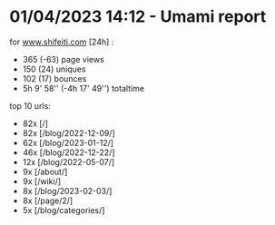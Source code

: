 # 01/04/2023 14:12 - Umami report
for www.shifeiti.com [24h] :

 - 365 (-63) page views
 - 150 (24) uniques
 - 102 (17) bounces
 - 5h 9' 58'' (-4h 17' 49'') totaltime


top 10 urls:
 - 82x [/]
 - 82x [/blog/2022-12-09/]
 - 62x [/blog/2023-01-12/]
 - 46x [/blog/2022-12-22/]
 - 12x [/blog/2022-05-07/]
 - 9x [/about/]
 - 9x [/wiki/]
 - 8x [/blog/2023-02-03/]
 - 8x [/page/2/]
 - 5x [/blog/categories/]


